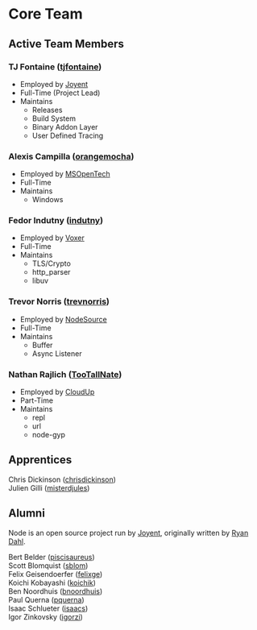 # Core Team

## Active Team Members

### TJ Fontaine ([tjfontaine](https://github.com/tjfontaine))

 * Employed by [Joyent](http://joyent.com)
 * Full-Time (Project Lead)
 * Maintains
    - Releases
    - Build System
    - Binary Addon Layer
    - User Defined Tracing

### Alexis Campilla ([orangemocha](https://github.com/orangemocha))

 * Employed by [MSOpenTech](http://msopentech.com)
 * Full-Time
 * Maintains
    - Windows

### Fedor Indutny ([indutny](https://github.com/indutny))

 * Employed by [Voxer](http://voxer.com)
 * Full-Time
 * Maintains
    - TLS/Crypto
    - http_parser
    - libuv

### Trevor Norris ([trevnorris](https://github.com/trevnorris))

 * Employed by [NodeSource](http://nodesource.com)
 * Full-Time
 * Maintains
    - Buffer
    - Async Listener

### Nathan Rajlich ([TooTallNate](https://github.com/TooTallNate))

 * Employed by [CloudUp](http://cloudup.com)
 * Part-Time
 * Maintains
    - repl
    - url
    - node-gyp

## Apprentices

Chris Dickinson ([chrisdickinson](https://github.com/chrisdickinson))<br>
Julien Gilli ([misterdjules](https://github.com/misterdjules))


## Alumni

Node is an open source project run by [Joyent](https://www.joyent.com), originally written by [Ryan Dahl](https://github.com/ry).

Bert Belder ([piscisaureus](https://github.com/piscisaureus))<br>
Scott Blomquist ([sblom](https://github.com/sblom))<br>
Felix Geisendoerfer ([felixge](https://github.com/felixge))<br>
Koichi Kobayashi ([koichik](https://github.com/koichik))<br>
Ben Noordhuis ([bnoordhuis](https://github.com/bnoordhuis))<br>
Paul Querna ([pquerna](https://github.com/pquerna))<br>
Isaac Schlueter ([isaacs](https://github.com/isaacs))<br>
Igor Zinkovsky ([igorzi](https://github.com/igorzi))

